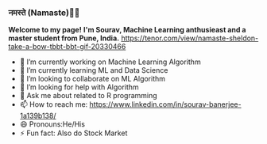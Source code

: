 ### नमस्ते (Namaste)🙏🏻

<b>Welcome to my page!</b>
<b>I'm Sourav, Machine Learning anthusieast and a master student from  Pune, India.</b>
https://tenor.com/view/namaste-sheldon-take-a-bow-tbbt-bbt-gif-20330466


- 🔭 I’m currently working on Machine Learning Algorithm
- 🌱 I’m currently learning ML and Data Science
- 👯 I’m looking to collaborate on ML Algorithm
- 🤔 I’m looking for help with Algorithm
- 💬 Ask me about related to R programming
- 📫 How to reach me: https://www.linkedin.com/in/sourav-banerjee-1a139b138/
- 😄 Pronouns:He/His
- ⚡ Fun fact: Also do Stock Market
